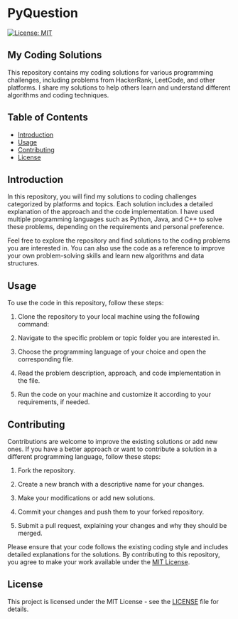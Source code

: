 # PyQuestion

[![License: MIT](https://img.shields.io/badge/License-MIT-blue.svg)](https://opensource.org/licenses/MIT)
## My Coding Solutions
This repository contains my coding solutions for various programming challenges, including problems from HackerRank, LeetCode, and other platforms. I share my solutions to help others learn and understand different algorithms and coding techniques.

## Table of Contents

- [Introduction](#introduction)
- [Usage](#usage)
- [Contributing](#contributing)
- [License](#license)

## Introduction

In this repository, you will find my solutions to coding challenges categorized by platforms and topics. Each solution includes a detailed explanation of the approach and the code implementation. I have used multiple programming languages such as Python, Java, and C++ to solve these problems, depending on the requirements and personal preference.

Feel free to explore the repository and find solutions to the coding problems you are interested in. You can also use the code as a reference to improve your own problem-solving skills and learn new algorithms and data structures.

## Usage

To use the code in this repository, follow these steps:

1. Clone the repository to your local machine using the following command:

2. Navigate to the specific problem or topic folder you are interested in.

3. Choose the programming language of your choice and open the corresponding file.

4. Read the problem description, approach, and code implementation in the file.

5. Run the code on your machine and customize it according to your requirements, if needed.

## Contributing

Contributions are welcome to improve the existing solutions or add new ones. If you have a better approach or want to contribute a solution in a different programming language, follow these steps:

1. Fork the repository.

2. Create a new branch with a descriptive name for your changes.

3. Make your modifications or add new solutions.

4. Commit your changes and push them to your forked repository.

5. Submit a pull request, explaining your changes and why they should be merged.

Please ensure that your code follows the existing coding style and includes detailed explanations for the solutions. By contributing to this repository, you agree to make your work available under the [MIT License](https://opensource.org/licenses/MIT).

## License

This project is licensed under the MIT License - see the [LICENSE](LICENSE) file for details.


